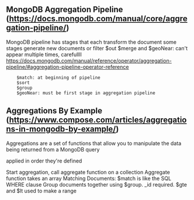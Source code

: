 ## MongoDB Aggregation Pipeline (https://docs.mongodb.com/manual/core/aggregation-pipeline/)

MongoDB pipeline has stages that each transform the document
some stages generate new documents or filter
$out $merge and $geoNear: can't appear multiple times, carefullll
https://docs.mongodb.com/manual/reference/operator/aggregation-pipeline/#aggregation-pipeline-operator-reference 

        $match: at beginning of pipeline
        $sort
        $group
        $geoNear: must be first stage in aggregation pipeline

## Aggregations By Example (https://www.compose.com/articles/aggregations-in-mongodb-by-example/)

Aggregations are a set of functions that allow you to manipulate the data being returned from a MongoDB query

applied in order they're defined

Start aggregation, call aggregate function on a collection
Aggregate function takes an array
Matching Documents: $match is like the SQL WHERE clause
Group documents together using $group. _id required.
$gte and $lt used to make a range